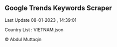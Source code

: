 

## Google Trends Keywords Scraper 
 
Last Update 08-01-2023 , 14:39:01

Country List :
VIETNAM.json



© Abdul Muttaqin 
